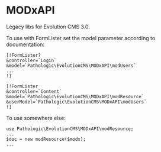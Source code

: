 # MODxAPI
Legacy libs for Evolution CMS 3.0.

To use with FormLister set the model parameter according to documentation:
```
[!FormLister?
&controller=`Login`
&model=`Pathologic\EvolutionCMS\MODxAPI\modUsers`
...
!]

[!FormLister
&controller=`Content`
&model=`Pathologic\EvolutionCMS\MODxAPI\modResource`
&userModel=`Pathologic\EvolutionCMS\MODxAPI\modUsers`
!]
```

To use somewhere else:
```
use Pathologic\EvolutionCMS\MODxAPI\modResource; 
...
$doc = new modResource($modx);
...
```



